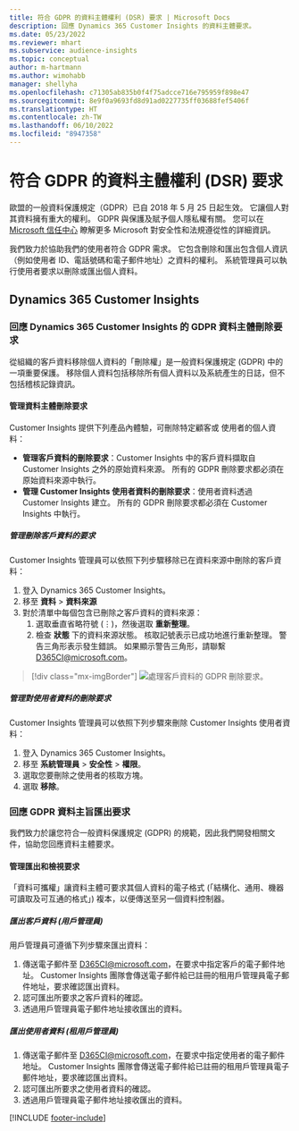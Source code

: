 ```yaml
---
title: 符合 GDPR 的資料主體權利 (DSR) 要求 | Microsoft Docs
description: 回應 Dynamics 365 Customer Insights 的資料主體要求。
ms.date: 05/23/2022
ms.reviewer: mhart
ms.subservice: audience-insights
ms.topic: conceptual
author: m-hartmann
ms.author: wimohabb
manager: shellyha
ms.openlocfilehash: c71305ab835b0f4f75adcce716e795959f898e47
ms.sourcegitcommit: 8e9f0a9693fd8d91ad0227735ff03688fef5406f
ms.translationtype: HT
ms.contentlocale: zh-TW
ms.lasthandoff: 06/10/2022
ms.locfileid: "8947358"
---
```

# <a name="data-subject-rights-dsr-requests-under-gdpr"></a>符合 GDPR 的資料主體權利 (DSR) 要求

歐盟的一般資料保護規定（GDPR）已自 2018 年 5 月 25 日起生效。 它讓個人對其資料擁有重大的權利。 GDPR 與保護及賦予個人隱私權有關。 您可以在 [Microsoft 信任中心](https://www.microsoft.com/trust-center) 瞭解更多 Microsoft 對安全性和法規遵從性的詳細資訊。

我們致力於協助我們的使用者符合 GDPR 需求。 它包含刪除和匯出包含個人資訊（例如使用者 ID、電話號碼和電子郵件地址）之資料的權利。 系統管理員可以執行使用者要求以刪除或匯出個人資料。

## <a name="dynamics-365-customer-insights"></a>Dynamics 365 Customer Insights

### <a name="responding-to-gdpr-data-subject-delete-requests-for-dynamics-365-customer-insights"></a>回應 Dynamics 365 Customer Insights 的 GDPR 資料主體刪除要求

從組織的客戶資料移除個人資料的「刪除權」是一般資料保護規定 (GDPR) 中的一項重要保護。 移除個人資料包括移除所有個人資料以及系統產生的日誌，但不包括稽核記錄資訊。

#### <a name="manage-data-subject-delete-requests"></a>管理資料主體刪除要求

Customer Insights 提供下列產品內體驗，可刪除特定顧客或 使用者的個人資料：

- **管理客戶資料的刪除要求**：Customer Insights 中的客戶資料擷取自 Customer Insights 之外的原始資料來源。 所有的 GDPR 刪除要求都必須在原始資料來源中執行。
- **管理 Customer Insights 使用者資料的刪除要求**：使用者資料透過 Customer Insights 建立。 所有的 GDPR 刪除要求都必須在 Customer Insights 中執行。

##### <a name="manage-requests-to-delete-customer-data"></a>管理刪除客戶資料的要求

Customer Insights 管理員可以依照下列步驟移除已在資料來源中刪除的客戶資料：

1. 登入 Dynamics 365 Customer Insights。
2. 移至 **資料** > **資料來源**
3. 對於清單中每個包含已刪除之客戶資料的資料來源：
   1. 選取垂直省略符號 (&vellip;)，然後選取 **重新整理**。
   2. 檢查 **狀態** 下的資料來源狀態。 核取記號表示已成功地進行重新整理。 警告三角形表示發生錯誤。 如果顯示警告三角形，請聯繫 D365CI@microsoft.com。

> [!div class="mx-imgBorder"]
> ![處理客戶資料的 GDPR 刪除要求。](media/gdpr-data-sources.png "處理客戶資料的 GDPR 刪除要求")

##### <a name="manage-delete-requests-for-user-data"></a>管理對使用者資料的刪除要求

Customer Insights 管理員可以依照下列步驟來刪除 Customer Insights 使用者資料：

1. 登入 Dynamics 365 Customer Insights。
2. 移至 **系統管理員** > **安全性** > **權限**。
3. 選取您要刪除之使用者的核取方塊。
4. 選取 **移除**。

### <a name="responding-to-gdpr-data-subject-export-requests"></a>回應 GDPR 資料主旨匯出要求

我們致力於讓您符合一般資料保護規定 (GDPR) 的規範，因此我們開發相關文件，協助您回應資料主體要求。

#### <a name="manage-export-and-view-requests"></a>管理匯出和檢視要求

「資料可攜權」讓資料主體可要求其個人資料的電子格式 (「結構化、通用、機器可讀取及可互通的格式」) 複本，以便傳送至另一個資料控制器。

##### <a name="export-customer-data-tenant-admin"></a>匯出客戶資料 (用戶管理員)

用戶管理員可遵循下列步驟來匯出資料：

1. 傳送電子郵件至 D365CI@microsoft.com，在要求中指定客戶的電子郵件地址。 Customer Insights 團隊會傳送電子郵件給已註冊的租用戶管理員電子郵件地址，要求確認匯出資料。
2. 認可匯出所要求之客戶資料的確認。
3. 透過用戶管理員電子郵件地址接收匯出的資料。

##### <a name="export-user-data-tenant-admin"></a>匯出使用者資料 (租用戶管理員)

1. 傳送電子郵件至 D365CI@microsoft.com，在要求中指定使用者的電子郵件地址。 Customer Insights 團隊會傳送電子郵件給已註冊的租用戶管理員電子郵件地址，要求確認匯出資料。
2. 認可匯出所要求之使用者資料的確認。
3. 透過用戶管理員電子郵件地址接收匯出的資料。

[!INCLUDE [footer-include](includes/footer-banner.md)]